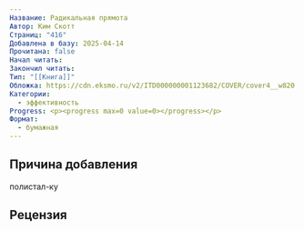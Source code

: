 ```yaml
---
Название: Радикальная прямота
Автор: Ким Скотт
Страниц: "416"
Добавлена в базу: 2025-04-14
Прочитана: false
Начал читать: 
Закончил читать: 
Тип: "[[Книга]]"
Обложка: https://cdn.eksmo.ru/v2/ITD000000001123682/COVER/cover4__w820.jpg
Категории:
  - эффективность
Progress: <p><progress max=0 value=0></progress></p>
Формат:
  - бумажная
---
```

## Причина добавления

полистал-ку

## Рецензия
